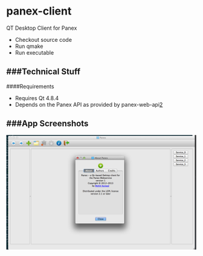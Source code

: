 panex-client
============

QT Desktop Client for Panex

* Checkout source code
* Run qmake
* Run executable

###Technical Stuff
-----------------
####Requirements
  * Requires Qt 4.8.4
  * Depends on the Panex API as provided by panex-web-api[2]


###App Screenshots
------------------
![Screenshot](doc/images/screenShot1.png "Screenshot")

[2]: http://github.com/creativepsyco/panex-web-api
